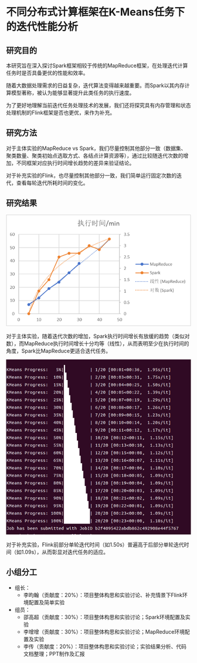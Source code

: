 # 不同分布式计算框架在K-Means任务下的迭代性能分析

## 研究目的

本研究旨在深入探讨Spark框架相较于传统的MapReduce框架，在处理迭代计算任务时是否具备更优的性能和效率。

随着大数据处理需求的日益复杂，迭代算法变得越来越重要。而Spark以其内存计算模型著称，被认为能够显著提升此类任务的执行速度。

为了更好地理解当前迭代任务处理技术的发展，我们还将探究具有内存管理和状态处理机制的Flink框架是否也更优，来作为补充。

## 研究方法

对于主体实验的MapReduce vs Spark，我们尽量控制其他部分一致（数据集、聚类数量、聚类初始点选取方式、各结点计算资源等），通过比较随迭代次数的增加，不同框架对应执行时间增长趋势的差异来验证结论。

对于补充实验的Flink，也尽量控制其他部分一致，我们简单运行固定次数的迭代，查看每轮迭代所耗时间的变化。

## 研究结果

![MapReduceVsSpark](.\attachments\MapReduceVsSpark.png)

对于主体实验，随着迭代次数的增加，Spark执行时间增长有放缓的趋势（类似对数），而MapReduce执行时间增长十分均等（线性），从而表明至少在执行时间的角度，Spark比MapReduce更适合迭代任务。

![Flink](.\attachments\Flink.png)

对于补充实验，Flink前部分单轮迭代时间（如1.50s）普遍高于后部分单轮迭代时间（如1.09s），从而彰显对迭代任务的适应。

## 小组分工

- 组长：
  - 李昀翰（贡献度：20%）：项目整体构思和实验讨论、补充情景下Flink环境配置及简单实验
- 组员：
  - 邵高超（贡献度：30%）：项目整体构思和实验讨论；Spark环境配置及实验
  - 李增增（贡献度：30%）：项目整体构思和实验讨论；MapReduce环境配置及实验
  - 李传（贡献度：20%）：项目整体构思和实验讨论；实验结果分析、代码文档整理；PPT制作及汇报

